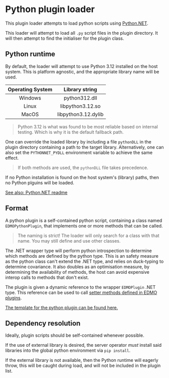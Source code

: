 # Python plugin loader

This plugin loader attempts to load python scripts using [Python.NET](https://pythonnet.github.io/).

This loader will attempt to load all `.py` script files in the plugin directory. It will then attempt to find the initialiser for the plugin class.

## Python runtime

By default, the loader will attempt to use Python 3.12 installed on the host system. This is platform agnostic, and the appropriate library name will be used.

|Operating System | Library string      |
|:---------------:|:-------------------:|
|Windows          |     python312.dll   |
|Linux            |   libpython3.12.so  |
|MacOS            | libpython3.12.dylib |

> Python 3.12 is what was found to be most reliable based on internal testing. Which is why it is the default fallback path.

One can override the loaded library by including a file `pythonDLL` in the plugin directory containing a path to the target library. Alternatively, one can also set the `PYTHONNET_PYDLL` environment variable to achieve the same effect. 
>  If both methods are used, the `pythonDLL` file takes precedence.

If no Python installation is found on the host system's (library) paths, then no Python plguins will be loaded.

[See also: Python.NET readme](https://github.com/pythonnet/pythonnet?tab=readme-ov-file#embedding-python-in-net)


## Format
A python plugin is a self-contained python script, containing a class named `EDMOPythonPlugin`, that implements one or more methods that can be called. 

> The naming is strict! The loader will only search for a class with that name. You may still define and use other classes.

The .NET wrapper type will perform python introspection to determine which methods are defined by the python type. This is an safety measure as the python class can't extend the .NET type, and relies on duck-typing to determine covariance. It also doubles as an optimisation measure, by determining the availability of methods, the host can avoid expensive interop calls to methods that don't exist.

The plugin is given a dynamic reference to the wrapper `EDMOPlugin` .NET type. This reference can be used to call [setter methods defined in EDMO plugins](../overview.md#control-methods).

[The template for the python plugin can be found here.](https://github.com/TeamEDMO/EDMOServerPluginTemplate)


## Dependency resolution

Ideally, plugin scripts should be self-contained whenever possible.

If the use of external library is desired, the server operator _must_ install said libraries into the global python environment via `pip install`.

If the external library is not available, then the Python runtime will eagerly throw, this will be caught during load, and will not be included in the plugin list.

